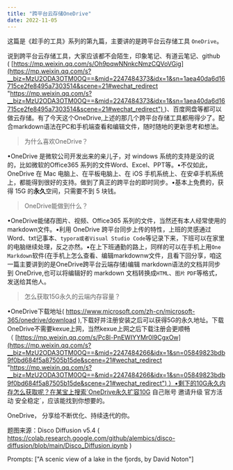 ```yaml
---
title: "跨平台云存储OneDrive"
date: 2022-11-05
---
```

<link rel="stylesheet" type="text/css" href="/common.css">

这篇是《趁手的工具》系列的第九篇，主要讲的是跨平台云存储工具 `OneDrive`。

说到跨平台云存储工具，大家应该都不会陌生，印象笔记、有道云笔记、github ( [https://mp.weixin.qq.com/s/Oh9pqwNNnkcNmzCQVoVGig](https://mp.weixin.qq.com/s?__biz=MzU2ODA3OTM0OQ==&mid=2247484373&idx=1&sn=1aea40da6d16715ce2fe8495a7303514&scene=21#wechat_redirect "https://mp.weixin.qq.com/s?__biz=MzU2ODA3OTM0OQ==&mid=2247484373&idx=1&sn=1aea40da6d16715ce2fe8495a7303514&scene=21#wechat_redirect") )、百度网盘等都可以做云存储。有了今天这个OneDrive,上述的那几个跨平台存储工具都用得少了。配合markdown语法在PC和手机端查看和编辑文件，随时随地的更新思考和想法。

> 为什么喜欢OneDrive？

•OneDrive 是微软公司开发出来的亲儿子，对 windows 系统的支持是没的说的，比如微软的Office365 系列的文件Word、Excel、PPT等。•不仅如此，OneDrive 在 Mac 电脑上、在平板电脑上、在 iOS 手机系统上、在安卓手机系统上，都能得到很好的支持。做到了真正的跨平台的即时同步。•基本上免费的，获得 15G 的**永久**空间，只需要不到 5 块钱。

> OneDrive能做到什么？

•OneDrive能储存图片、视频、Office365 系列的文件，当然还有本人经常使用的markdown文件。•利用 OneDrive 跨平台同步上传的特性，上班的灵感通过Word、txt记事本、`typora或者Visual Studio Code`等记录下来，下班可以在家里的电脑继续处理，反之亦然。•在上下班通勤的路上，同样的可以在手机上用`One Markdown`软件(在手机上怎么查看、编辑markdownw文件，且看下回分享，咱这一篇主要讲到的是OneDrive跨平台云端存储)编辑 markdown语法的文档并同步到 OneDrive,也可以将编辑好的 markdown 文档转换成`HTML`、`图片` `PDF`等格式，发送给其他人。

> 怎么获取15G永久的云端内存容量？

•OneDrive下载地址( https://www.microsoft.com/zh-cn/microsoft-365/onedrive/download ),下载好并注册安装之后可以获得5G的永久地址。下载OneDrive不需要kexue上网，当然kexue上网之后下载注册会更顺畅（ [https://mp.weixin.qq.com/s/Pc8l-PnEWIYYMr0l9CgxOw](https://mp.weixin.qq.com/s?__biz=MzU2ODA3OTM0OQ==&mid=2247484266&idx=1&sn=05849823bdb9f0bd684f5a87505b15de&scene=21#wechat_redirect "https://mp.weixin.qq.com/s?__biz=MzU2ODA3OTM0OQ==&mid=2247484266&idx=1&sn=05849823bdb9f0bd684f5a87505b15de&scene=21#wechat_redirect") ）•剩下的10G永久内存怎么获取呢？在某宝上搜索`OneDrive永久扩容10G 自己账号 邀请升级 官方活动 安全稳定`，应该能找到你想要的。

OneDrive， 分享给不断优化、持续迭代的你。

题图来源：Disco Diffusion v5.4 ( https://colab.research.google.com/github/alembics/disco-diffusion/blob/main/Disco_Diffusion.ipynb )

Prompts: ["A scenic view of a lake in the fjords, by David Noton"]
